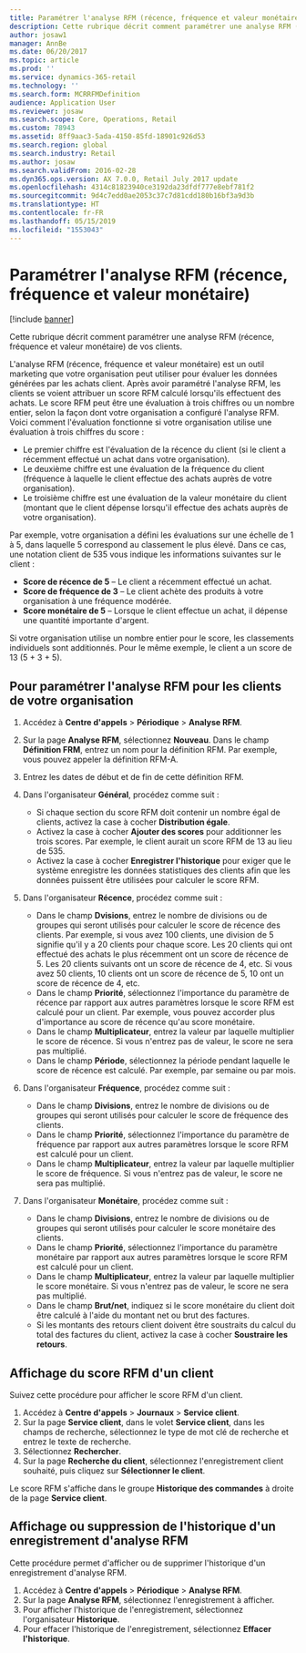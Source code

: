 ```yaml
---
title: Paramétrer l'analyse RFM (récence, fréquence et valeur monétaire)
description: Cette rubrique décrit comment paramétrer une analyse RFM (récence, fréquence et valeur monétaire) de vos clients.
author: josaw1
manager: AnnBe
ms.date: 06/20/2017
ms.topic: article
ms.prod: ''
ms.service: dynamics-365-retail
ms.technology: ''
ms.search.form: MCRRFMDefinition
audience: Application User
ms.reviewer: josaw
ms.search.scope: Core, Operations, Retail
ms.custom: 78943
ms.assetid: 8ff9aac3-5ada-4150-85fd-18901c926d53
ms.search.region: global
ms.search.industry: Retail
ms.author: josaw
ms.search.validFrom: 2016-02-28
ms.dyn365.ops.version: AX 7.0.0, Retail July 2017 update
ms.openlocfilehash: 4314c81823940ce3192da23dfdf777e8ebf781f2
ms.sourcegitcommit: 9d4c7edd0ae2053c37c7d81cdd180b16bf3a9d3b
ms.translationtype: HT
ms.contentlocale: fr-FR
ms.lasthandoff: 05/15/2019
ms.locfileid: "1553043"
---
```

# <a name="set-up-recency-frequency-and-monetary-rfm-analysis"></a>Paramétrer l'analyse RFM (récence, fréquence et valeur monétaire)

[!include [banner](includes/banner.md)]

Cette rubrique décrit comment paramétrer une analyse RFM (récence, fréquence et valeur monétaire) de vos clients.

L'analyse RFM (récence, fréquence et valeur monétaire) est un outil marketing que votre organisation peut utiliser pour évaluer les données générées par les achats client. Après avoir paramétré l'analyse RFM, les clients se voient attribuer un score RFM calculé lorsqu'ils effectuent des achats. Le score RFM peut être une évaluation à trois chiffres ou un nombre entier, selon la façon dont votre organisation a configuré l'analyse RFM. Voici comment l'évaluation fonctionne si votre organisation utilise une évaluation à trois chiffres du score :

- Le premier chiffre est l'évaluation de la récence du client (si le client a récemment effectué un achat dans votre organisation).
- Le deuxième chiffre est une évaluation de la fréquence du client (fréquence à laquelle le client effectue des achats auprès de votre organisation).
- Le troisième chiffre est une évaluation de la valeur monétaire du client (montant que le client dépense lorsqu'il effectue des achats auprès de votre organisation).

Par exemple, votre organisation a défini les évaluations sur une échelle de 1 à 5, dans laquelle 5 correspond au classement le plus élevé. Dans ce cas, une notation client de 535 vous indique les informations suivantes sur le client :

- **Score de récence de 5** – Le client a récemment effectué un achat.
- **Score de fréquence de 3** – Le client achète des produits à votre organisation à une fréquence modérée.
- **Score monétaire de 5** – Lorsque le client effectue un achat, il dépense une quantité importante d'argent.

Si votre organisation utilise un nombre entier pour le score, les classements individuels sont additionnés. Pour le même exemple, le client a un score de 13 (5 + 3 + 5).

## <a name="to-set-up-rfm-analysis-for-the-customers-in-your-organization"></a>Pour paramétrer l'analyse RFM pour les clients de votre organisation

1. Accédez à **Centre d'appels** \> **Périodique** \> **Analyse RFM**.
2. Sur la page **Analyse RFM**, sélectionnez **Nouveau**. Dans le champ **Définition FRM**, entrez un nom pour la définition RFM. Par exemple, vous pouvez appeler la définition RFM-A.
3. Entrez les dates de début et de fin de cette définition RFM.
4. Dans l'organisateur **Général**, procédez comme suit :

    - Si chaque section du score RFM doit contenir un nombre égal de clients, activez la case à cocher **Distribution égale**.
    - Activez la case à cocher **Ajouter des scores** pour additionner les trois scores. Par exemple, le client aurait un score RFM de 13 au lieu de 535.
    - Activez la case à cocher **Enregistrer l'historique** pour exiger que le système enregistre les données statistiques des clients afin que les données puissent être utilisées pour calculer le score RFM.

5. Dans l'organisateur **Récence**, procédez comme suit :

    - Dans le champ **Dvisions**, entrez le nombre de divisions ou de groupes qui seront utilisés pour calculer le score de récence des clients. Par exemple, si vous avez 100 clients, une division de 5 signifie qu'il y a 20 clients pour chaque score. Les 20 clients qui ont effectué des achats le plus récemment ont un score de récence de 5. Les 20 clients suivants ont un score de récence de 4, etc. Si vous avez 50 clients, 10 clients ont un score de récence de 5, 10 ont un score de récence de 4, etc.
    - Dans le champ **Priorité**, sélectionnez l'importance du paramètre de récence par rapport aux autres paramètres lorsque le score RFM est calculé pour un client. Par exemple, vous pouvez accorder plus d'importance au score de récence qu'au score monétaire.
    - Dans le champ **Multiplicateur**, entrez la valeur par laquelle multiplier le score de récence. Si vous n'entrez pas de valeur, le score ne sera pas multiplié.
    - Dans le champ **Période**, sélectionnez la période pendant laquelle le score de récence est calculé. Par exemple, par semaine ou par mois.

6. Dans l'organisateur **Fréquence**, procédez comme suit :

    - Dans le champ **Divisions**, entrez le nombre de divisions ou de groupes qui seront utilisés pour calculer le score de fréquence des clients.
    - Dans le champ **Priorité**, sélectionnez l'importance du paramètre de fréquence par rapport aux autres paramètres lorsque le score RFM est calculé pour un client.
    - Dans le champ **Multiplicateur**, entrez la valeur par laquelle multiplier le score de fréquence. Si vous n'entrez pas de valeur, le score ne sera pas multiplié.

7. Dans l'organisateur **Monétaire**, procédez comme suit :

    - Dans le champ **Divisions**, entrez le nombre de divisions ou de groupes qui seront utilisés pour calculer le score monétaire des clients.
    - Dans le champ **Priorité**, sélectionnez l'importance du paramètre monétaire par rapport aux autres paramètres lorsque le score RFM est calculé pour un client.
    - Dans le champ **Multiplicateur**, entrez la valeur par laquelle multiplier le score monétaire. Si vous n'entrez pas de valeur, le score ne sera pas multiplié.
    - Dans le champ **Brut/net**, indiquez si le score monétaire du client doit être calculé à l'aide du montant net ou brut des factures.
    - Si les montants des retours client doivent être soustraits du calcul du total des factures du client, activez la case à cocher **Soustraire les retours**.

## <a name="view-a-customers-rfm-score"></a>Affichage du score RFM d'un client

Suivez cette procédure pour afficher le score RFM d'un client.

1. Accédez à **Centre d'appels** \> **Journaux** \> **Service client**.
2. Sur la page **Service client**, dans le volet **Service client**, dans les champs de recherche, sélectionnez le type de mot clé de recherche et entrez le texte de recherche.
3. Sélectionnez **Rechercher**.
4. Sur la page **Recherche du client**, sélectionnez l'enregistrement client souhaité, puis cliquez sur **Sélectionner le client**.

Le score RFM s'affiche dans le groupe **Historique des commandes** à droite de la page **Service client**.

## <a name="view-or-clear-the-history-of-an-rfm-analysis-record"></a>Affichage ou suppression de l'historique d'un enregistrement d'analyse RFM

Cette procédure permet d'afficher ou de supprimer l'historique d'un enregistrement d'analyse RFM.

1. Accédez à **Centre d'appels** \> **Périodique** \> **Analyse RFM**.
2. Sur la page **Analyse RFM**, sélectionnez l'enregistrement à afficher.
3. Pour afficher l'historique de l'enregistrement, sélectionnez l'organisateur **Historique**.
4. Pour effacer l'historique de l'enregistrement, sélectionnez **Effacer l'historique**.
